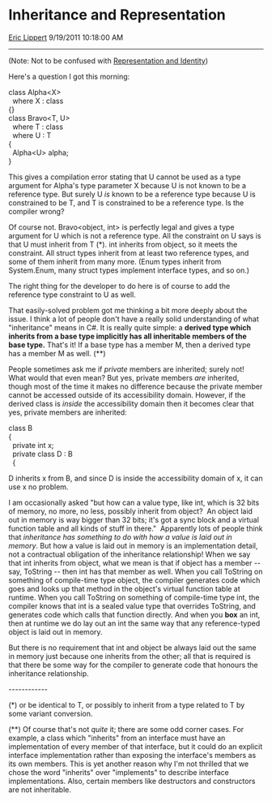 # Inheritance and Representation

[Eric Lippert](https://social.msdn.microsoft.com/profile/Eric%20Lippert) 9/19/2011 10:18:00 AM

-----

(Note: Not to be confused with [Representation and Identity](http://blogs.msdn.com/b/ericlippert/archive/2009/03/19/representation-and-identity.aspx))

Here's a question I got this morning:

class Alpha\<X\>  
  where X : class  
{}  
class Bravo\<T, U\>  
  where T : class  
  where U : T  
{  
  Alpha\<U\> alpha;  
}

This gives a compilation error stating that U cannot be used as a type argument for Alpha's type parameter X because U is not known to be a reference type. But surely U *is* known to be a reference type because U is constrained to be T, and T is constrained to be a reference type. Is the compiler wrong?

Of course not. Bravo\<object, int\> is perfectly legal and gives a type argument for U which is not a reference type. All the constraint on U says is that U must inherit from T (\*). int inherits from object, so it meets the constraint. All struct types inherit from at least two reference types, and some of them inherit from many more. (Enum types inherit from System.Enum, many struct types implement interface types, and so on.)

The right thing for the developer to do here is of course to add the reference type constraint to U as well.

That easily-solved problem got me thinking a bit more deeply about the issue. I think a lot of people don't have a really solid understanding of what "inheritance" means in C\#. It is really quite simple: a **derived type which inherits from a base type implicitly has all inheritable members of the base type.** That's it\! If a base type has a member M, then a derived type has a member M as well. (\*\*)

People sometimes ask me if *private* members are inherited; surely not\! What would that even mean? But yes, private members *are* inherited, though most of the time it makes no difference because the private member cannot be accessed outside of its accessibility domain. However, if the derived class is *inside* the accessibility domain then it becomes clear that yes, private members are inherited:

class B  
{  
  private int x;  
  private class D : B  
  {

D inherits x from B, and since D is inside the accessibility domain of x, it can use x no problem.

I am occasionally asked "but how can a value type, like int, which is 32 bits of memory, no more, no less, possibly inherit from object?  An object laid out in memory is way bigger than 32 bits; it's got a sync block and a virtual function table and all kinds of stuff in there."  Apparently lots of people think that *inheritance has something to do with how a value is laid out in memory*. But how a value is laid out in memory is an implementation detail, not a contractual obligation of the inheritance relationship\! When we say that int inherits from object, what we mean is that if object has a member -- say, ToString -- then int has that member as well. When you call ToString on something of compile-time type object, the compiler generates code which goes and looks up that method in the object's virtual function table at runtime. When you call ToString on something of compile-time type int, the compiler knows that int is a sealed value type that overrides ToString, and generates code which calls that function directly. And when you **box** an int, then at runtime we do lay out an int the same way that any reference-typed object is laid out in memory.

But there is no requirement that int and object be always laid out the same in memory just because one inherits from the other; all that is required is that there be some way for the compiler to generate code that honours the inheritance relationship.

\------------

(\*) or be identical to T, or possibly to inherit from a type related to T by some variant conversion.

(\*\*) Of course that's not *quite* it; there are some odd corner cases. For example, a class which "inherits" from an interface must have an implementation of every member of that interface, but it could do an explicit interface implementation rather than exposing the interface's members as its own members. This is yet another reason why I'm not thrilled that we chose the word "inherits" over "implements" to describe interface implementations. Also, certain members like destructors and constructors are not inheritable.

